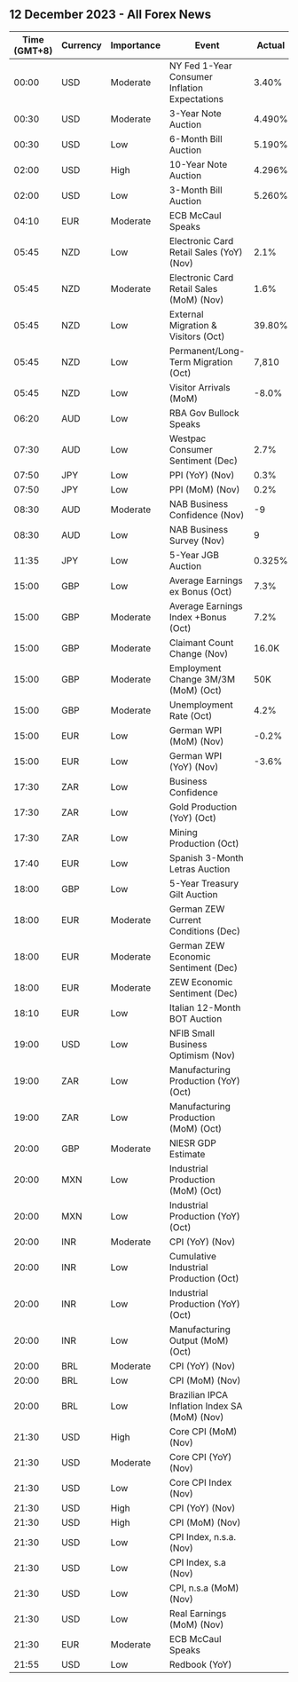 ## 12 December 2023 - All Forex News

| Time (GMT+8) | Currency | Importance | Event | Actual | Forecast | Previous |
|------|----------|------------|-------|--------|----------|----------|
| 00:00 | USD | Moderate | NY Fed 1-Year Consumer Inflation Expectations | 3.40% |  | 3.60% |
| 00:30 | USD | Moderate | 3-Year Note Auction | 4.490% |  | 4.701% |
| 00:30 | USD | Low | 6-Month Bill Auction | 5.190% |  | 5.190% |
| 02:00 | USD | High | 10-Year Note Auction | 4.296% |  | 4.519% |
| 02:00 | USD | Low | 3-Month Bill Auction | 5.260% |  | 5.250% |
| 04:10 | EUR | Moderate | ECB McCaul Speaks |  |  |  |
| 05:45 | NZD | Low | Electronic Card Retail Sales (YoY) (Nov) | 2.1% |  | -2.0% |
| 05:45 | NZD | Moderate | Electronic Card Retail Sales (MoM) (Nov) | 1.6% |  | -0.6% |
| 05:45 | NZD | Low | External Migration & Visitors (Oct) | 39.80% |  | 48.70% |
| 05:45 | NZD | Low | Permanent/Long-Term Migration (Oct) | 7,810 |  | 10,010 |
| 05:45 | NZD | Low | Visitor Arrivals (MoM) | -8.0% |  | 2.3% |
| 06:20 | AUD | Low | RBA Gov Bullock Speaks |  |  |  |
| 07:30 | AUD | Low | Westpac Consumer Sentiment (Dec) | 2.7% |  | -2.6% |
| 07:50 | JPY | Low | PPI (YoY) (Nov) | 0.3% | 0.1% | 0.9% |
| 07:50 | JPY | Low | PPI (MoM) (Nov) | 0.2% | 0.2% | -0.3% |
| 08:30 | AUD | Moderate | NAB Business Confidence (Nov) | -9 |  | -3 |
| 08:30 | AUD | Low | NAB Business Survey (Nov) | 9 |  | 13 |
| 11:35 | JPY | Low | 5-Year JGB Auction | 0.325% |  | 0.418% |
| 15:00 | GBP | Low | Average Earnings ex Bonus (Oct) | 7.3% | 7.4% | 7.8% |
| 15:00 | GBP | Moderate | Average Earnings Index +Bonus (Oct) | 7.2% | 7.7% | 8.0% |
| 15:00 | GBP | Moderate | Claimant Count Change (Nov) | 16.0K | 15.0K | 8.9K |
| 15:00 | GBP | Moderate | Employment Change 3M/3M (MoM) (Oct) | 50K |  | 54K |
| 15:00 | GBP | Moderate | Unemployment Rate (Oct) | 4.2% | 4.2% | 4.2% |
| 15:00 | EUR | Low | German WPI (MoM) (Nov) | -0.2% | -0.1% | -0.7% |
| 15:00 | EUR | Low | German WPI (YoY) (Nov) | -3.6% |  | -4.2% |
| 17:30 | ZAR | Low | Business Confidence |  |  | 108.2 |
| 17:30 | ZAR | Low | Gold Production (YoY) (Oct) |  |  | -0.1% |
| 17:30 | ZAR | Low | Mining Production (Oct) |  | 1.5% | -1.9% |
| 17:40 | EUR | Low | Spanish 3-Month Letras Auction |  |  | 3.552% |
| 18:00 | GBP | Low | 5-Year Treasury Gilt Auction |  |  | 4.474% |
| 18:00 | EUR | Moderate | German ZEW Current Conditions (Dec) |  | -76.0 | -79.8 |
| 18:00 | EUR | Moderate | German ZEW Economic Sentiment (Dec) |  | 8.8 | 9.8 |
| 18:00 | EUR | Moderate | ZEW Economic Sentiment (Dec) |  | 11.2 | 13.8 |
| 18:10 | EUR | Low | Italian 12-Month BOT Auction |  |  | 3.860% |
| 19:00 | USD | Low | NFIB Small Business Optimism (Nov) |  | 90.7 | 90.7 |
| 19:00 | ZAR | Low | Manufacturing Production (YoY) (Oct) |  | 1.8% | -4.3% |
| 19:00 | ZAR | Low | Manufacturing Production (MoM) (Oct) |  | 0.4% | -0.5% |
| 20:00 | GBP | Moderate | NIESR GDP Estimate |  |  | 0.1% |
| 20:00 | MXN | Low | Industrial Production (MoM) (Oct) |  | -0.1% | 0.2% |
| 20:00 | MXN | Low | Industrial Production (YoY) (Oct) |  | 4.2% | 3.9% |
| 20:00 | INR | Moderate | CPI (YoY) (Nov) |  | 5.70% | 4.87% |
| 20:00 | INR | Low | Cumulative Industrial Production (Oct) |  |  | 6.00% |
| 20:00 | INR | Low | Industrial Production (YoY) (Oct) |  | 10.0% | 5.8% |
| 20:00 | INR | Low | Manufacturing Output (MoM) (Oct) |  |  | 4.5% |
| 20:00 | BRL | Moderate | CPI (YoY) (Nov) |  | 4.70% | 4.82% |
| 20:00 | BRL | Low | CPI (MoM) (Nov) |  | 0.30% | 0.24% |
| 20:00 | BRL | Low | Brazilian IPCA Inflation Index SA (MoM) (Nov) |  |  | 0.23% |
| 21:30 | USD | High | Core CPI (MoM) (Nov) |  | 0.3% | 0.2% |
| 21:30 | USD | Moderate | Core CPI (YoY) (Nov) |  | 4.0% | 4.0% |
| 21:30 | USD | Low | Core CPI Index (Nov) |  |  | 311.37 |
| 21:30 | USD | High | CPI (YoY) (Nov) |  | 3.1% | 3.2% |
| 21:30 | USD | High | CPI (MoM) (Nov) |  | 0.0% | 0.0% |
| 21:30 | USD | Low | CPI Index, n.s.a. (Nov) |  | 306.90 | 307.67 |
| 21:30 | USD | Low | CPI Index, s.a (Nov) |  |  | 307.62 |
| 21:30 | USD | Low | CPI, n.s.a (MoM) (Nov) |  |  | -0.04% |
| 21:30 | USD | Low | Real Earnings (MoM) (Nov) |  |  | -0.1% |
| 21:30 | EUR | Moderate | ECB McCaul Speaks |  |  |  |
| 21:55 | USD | Low | Redbook (YoY) |  |  | 3.0% |

